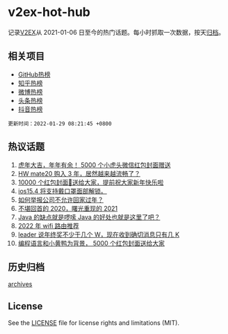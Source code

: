 # v2ex-hot-hub

 记录[V2EX](https://www.v2ex.com/)从 2021-01-06 日至今的热门话题。每小时抓取一次数据，按天[归档](archives)。
 
 ## 相关项目

- [GitHub热榜](https://github.com/lonnyzhang423/github-hot-hub)
- [知乎热榜](https://github.com/lonnyzhang423/zhihu-hot-hub)
- [微博热榜](https://github.com/lonnyzhang423/weibo-hot-hub)
- [头条热榜](https://github.com/lonnyzhang423/toutiao-hot-hub)
- [抖音热榜](https://github.com/lonnyzhang423/douyin-hot-hub)


 `更新时间：2022-01-29 08:21:45 +0800`

## 热议话题

1. [虎年大吉，年年有余！ 5000 个小虎头微信红包封面赠送](https://www.v2ex.com/t/831093)
1. [HW mate20 购入 3 年，居然越来越流畅了？](https://www.v2ex.com/t/831080)
1. [10000 个红包封面🧧送给大家，提前祝大家新年快乐啦](https://www.v2ex.com/t/831070)
1. [ios15.4 将支持戴口罩面部解锁。](https://www.v2ex.com/t/831059)
1. [如何举报公司不允许回家过年？](https://www.v2ex.com/t/831129)
1. [不堪回首的 2020，曙光重现的 2021](https://www.v2ex.com/t/831067)
1. [Java 的缺点就是啰嗦 Java 的好处也就是这里了吧？](https://www.v2ex.com/t/831086)
1. [2022 年 wifi 路由推荐](https://www.v2ex.com/t/831065)
1. [leader 说年终奖不少于几个 W，现在收到确切消息只有几 K](https://www.v2ex.com/t/831144)
1. [编程语言和小黄鸭为背景， 5000 个红包封面送给大家](https://www.v2ex.com/t/831107)

## 历史归档

[archives](archives)

## License

See the [LICENSE](LICENSE) file for license rights and limitations (MIT).
